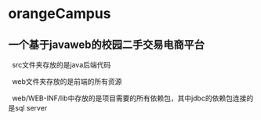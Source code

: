 # orangeCampus
一个基于javaweb的校园二手交易电商平台
---
&nbsp;&nbsp;src文件夹存放的是java后端代码

&nbsp;&nbsp;web文件夹存放的是前端的所有资源

&nbsp;&nbsp;web/WEB-INF/lib中存放的是项目需要的所有依赖包，其中jdbc的依赖包连接的是sql server
